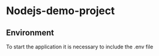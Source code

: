 # Nodejs-demo-project

## Environment

To start the application it is necessary to include the .env file

